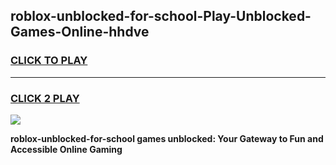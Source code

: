 
## roblox-unblocked-for-school-Play-Unblocked-Games-Online-hhdve
<h3>
<a href="https://premium76.site?title=roblox-unblocked-for-school&ref=25A">CLICK TO PLAY</a></h3>
<hr>

<h3>
<a href="https://premium76.site?title=roblox-unblocked-for-school&ref=25A">CLICK 2 PLAY</a>
  
</h3>

<a href="https://premium76.site?title=roblox-unblocked-for-school&ref=25A"><img src="https://clearcache.store/games.png"></a>


**roblox-unblocked-for-school games unblocked: Your Gateway to Fun and Accessible Online Gaming**

